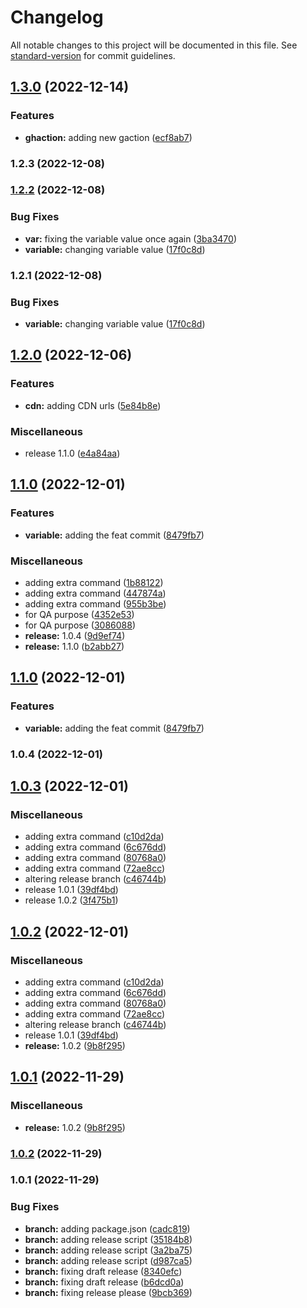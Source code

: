 # Changelog

All notable changes to this project will be documented in this file. See [standard-version](https://github.com/conventional-changelog/standard-version) for commit guidelines.

## [1.3.0](https://github.com/shrouti1507/shrouti1507.github.io/compare/v1.2.3...v1.3.0) (2022-12-14)


### Features

* **ghaction:** adding new gaction ([ecf8ab7](https://github.com/shrouti1507/shrouti1507.github.io/commit/ecf8ab78ba298dbbba75a0d4b64222a4ff5f805b))

### 1.2.3 (2022-12-08)

### [1.2.2](https://github.com/shrouti1507/shrouti1507.github.io/compare/v1.2.0...v1.2.2) (2022-12-08)


### Bug Fixes

* **var:** fixing the variable value once again ([3ba3470](https://github.com/shrouti1507/shrouti1507.github.io/commit/3ba3470b7f31430fa5040e656a994bd14f9bbb27))
* **variable:** changing variable value ([17f0c8d](https://github.com/shrouti1507/shrouti1507.github.io/commit/17f0c8dfd4800adc46474749aed10719fe43e166))

### 1.2.1 (2022-12-08)


### Bug Fixes

* **variable:** changing variable value ([17f0c8d](https://github.com/shrouti1507/shrouti1507.github.io/commit/17f0c8dfd4800adc46474749aed10719fe43e166))

## [1.2.0](https://github.com/shrouti1507/shrouti1507.github.io/compare/v1.1.0...v1.2.0) (2022-12-06)


### Features

* **cdn:** adding CDN urls ([5e84b8e](https://github.com/shrouti1507/shrouti1507.github.io/commit/5e84b8ec3ae4d3daf7663a00dc331388a27661ba))


### Miscellaneous

* release 1.1.0 ([e4a84aa](https://github.com/shrouti1507/shrouti1507.github.io/commit/e4a84aaf056ed6d928c07c0e05e45f82ed788db3))

## [1.1.0](https://github.com/shrouti1507/shrouti1507.github.io/compare/v1.0.3...v1.1.0) (2022-12-01)


### Features

* **variable:** adding the feat commit ([8479fb7](https://github.com/shrouti1507/shrouti1507.github.io/commit/8479fb7e727f8caa93b360d20c314a02290c52e1))


### Miscellaneous

* adding extra command ([1b88122](https://github.com/shrouti1507/shrouti1507.github.io/commit/1b881225ab7cd29a4881990cc14bf6d3be018def))
* adding extra command ([447874a](https://github.com/shrouti1507/shrouti1507.github.io/commit/447874a405336917b1ca7002a6a3fe0eaae30294))
* adding extra command ([955b3be](https://github.com/shrouti1507/shrouti1507.github.io/commit/955b3beda8272c34f5b0a045fa13d3353eb6d96f))
* for QA purpose ([4352e53](https://github.com/shrouti1507/shrouti1507.github.io/commit/4352e535523a3e8eaf891ee74ec5a018e35fc1e9))
* for QA purpose ([3086088](https://github.com/shrouti1507/shrouti1507.github.io/commit/3086088a4b8fb1e3dc93f6773fc5653855a562c7))
* **release:** 1.0.4 ([9d9ef74](https://github.com/shrouti1507/shrouti1507.github.io/commit/9d9ef74a2be3c6c9ff90f842f5cff2f2d9132e07))
* **release:** 1.1.0 ([b2abb27](https://github.com/shrouti1507/shrouti1507.github.io/commit/b2abb27e45b04d76aa349cb4c7a31806cdfc3cc1))

## [1.1.0](https://github.com/shrouti1507/shrouti1507.github.io/compare/v1.0.4...v1.1.0) (2022-12-01)


### Features

* **variable:** adding the feat commit ([8479fb7](https://github.com/shrouti1507/shrouti1507.github.io/commit/8479fb7e727f8caa93b360d20c314a02290c52e1))

### 1.0.4 (2022-12-01)

## [1.0.3](https://github.com/shrouti1507/shrouti1507.github.io/compare/v1.0.2...v1.0.3) (2022-12-01)


### Miscellaneous

* adding extra command ([c10d2da](https://github.com/shrouti1507/shrouti1507.github.io/commit/c10d2daaf21ac73caab7c4ccf21ddb6e6d593ccb))
* adding extra command ([6c676dd](https://github.com/shrouti1507/shrouti1507.github.io/commit/6c676dd2a05e461848747de0020bb72962a93faa))
* adding extra command ([80768a0](https://github.com/shrouti1507/shrouti1507.github.io/commit/80768a0ec4f3bd9c28f15b4bb53891e856e3a74e))
* adding extra command ([72ae8cc](https://github.com/shrouti1507/shrouti1507.github.io/commit/72ae8ccd8c4c485de1e337da46f8f0a70e3c6187))
* altering release branch ([c46744b](https://github.com/shrouti1507/shrouti1507.github.io/commit/c46744baf9b473b43b6abf119971ac34df6a6404))
* release 1.0.1 ([39df4bd](https://github.com/shrouti1507/shrouti1507.github.io/commit/39df4bd261502f76a5be4ca2724f3b64e757446a))
* release 1.0.2 ([3f475b1](https://github.com/shrouti1507/shrouti1507.github.io/commit/3f475b1f8b479670ddd53ef75eb2d1e5f05d0079))

## [1.0.2](https://github.com/shrouti1507/shrouti1507.github.io/compare/v1.0.1...v1.0.2) (2022-12-01)


### Miscellaneous

* adding extra command ([c10d2da](https://github.com/shrouti1507/shrouti1507.github.io/commit/c10d2daaf21ac73caab7c4ccf21ddb6e6d593ccb))
* adding extra command ([6c676dd](https://github.com/shrouti1507/shrouti1507.github.io/commit/6c676dd2a05e461848747de0020bb72962a93faa))
* adding extra command ([80768a0](https://github.com/shrouti1507/shrouti1507.github.io/commit/80768a0ec4f3bd9c28f15b4bb53891e856e3a74e))
* adding extra command ([72ae8cc](https://github.com/shrouti1507/shrouti1507.github.io/commit/72ae8ccd8c4c485de1e337da46f8f0a70e3c6187))
* altering release branch ([c46744b](https://github.com/shrouti1507/shrouti1507.github.io/commit/c46744baf9b473b43b6abf119971ac34df6a6404))
* release 1.0.1 ([39df4bd](https://github.com/shrouti1507/shrouti1507.github.io/commit/39df4bd261502f76a5be4ca2724f3b64e757446a))
* **release:** 1.0.2 ([9b8f295](https://github.com/shrouti1507/shrouti1507.github.io/commit/9b8f29523f9ba7deb558a95bc3baaef4ad8fc9d9))

## [1.0.1](https://github.com/shrouti1507/shrouti1507.github.io/compare/v1.0.0...v1.0.1) (2022-11-29)


### Miscellaneous

* **release:** 1.0.2 ([9b8f295](https://github.com/shrouti1507/shrouti1507.github.io/commit/9b8f29523f9ba7deb558a95bc3baaef4ad8fc9d9))

### [1.0.2](https://github.com/shrouti1507/shrouti1507.github.io/compare/v1.0.0...v1.0.2) (2022-11-29)

### 1.0.1 (2022-11-29)



### Bug Fixes

* **branch:** adding package.json ([cadc819](https://github.com/shrouti1507/shrouti1507.github.io/commit/cadc819019bb7bf9b38b197a74816e86789701e1))
* **branch:** adding release script ([35184b8](https://github.com/shrouti1507/shrouti1507.github.io/commit/35184b8d4fe8ca9411cab4e456e9c15f011046ae))
* **branch:** adding release script ([3a2ba75](https://github.com/shrouti1507/shrouti1507.github.io/commit/3a2ba75fcd58be8a8deb7dfafc9b939f86108c97))
* **branch:** adding release script ([d987ca5](https://github.com/shrouti1507/shrouti1507.github.io/commit/d987ca50ba95df7c0882170c96a970e379a5f198))
* **branch:** fixing draft release ([8340efc](https://github.com/shrouti1507/shrouti1507.github.io/commit/8340efcfd7f6487e1f2961594ca5a37092e169d9))
* **branch:** fixing draft release ([b6dcd0a](https://github.com/shrouti1507/shrouti1507.github.io/commit/b6dcd0acf66df0f15cba3e76c4a1c9181e0b95df))
* **branch:** fixing release please ([9bcb369](https://github.com/shrouti1507/shrouti1507.github.io/commit/9bcb369033d154929afdcfb94730974ce9106a2e))
